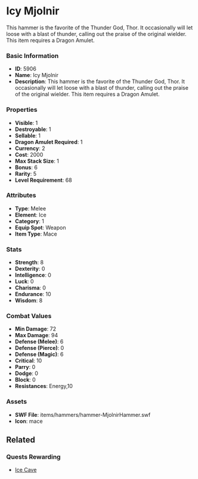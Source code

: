 # Icy Mjolnir

This hammer is the favorite of the Thunder God, Thor.  It occasionally will let loose with a blast of thunder, calling out the praise of the original wielder. This item requires a Dragon Amulet.

### Basic Information

- **ID**: 5906
- **Name**: Icy Mjolnir
- **Description**: This hammer is the favorite of the Thunder God, Thor.  It occasionally will let loose with a blast of thunder, calling out the praise of the original wielder. This item requires a Dragon Amulet.

### Properties

- **Visible**: 1
- **Destroyable**: 1
- **Sellable**: 1
- **Dragon Amulet Required**: 1
- **Currency**: 2
- **Cost**: 2000
- **Max Stack Size**: 1
- **Bonus**: 6
- **Rarity**: 5
- **Level Requirement**: 68

### Attributes

- **Type**: Melee
- **Element**: Ice
- **Category**: 1
- **Equip Spot**: Weapon
- **Item Type**: Mace

### Stats

- **Strength**: 8
- **Dexterity**: 0
- **Intelligence**: 0
- **Luck**: 0
- **Charisma**: 0
- **Endurance**: 10
- **Wisdom**: 8

### Combat Values

- **Min Damage**: 72
- **Max Damage**: 94
- **Defense (Melee)**: 6
- **Defense (Pierce)**: 0
- **Defense (Magic)**: 6
- **Critical**: 10
- **Parry**: 0
- **Dodge**: 0
- **Block**: 0
- **Resistances**: Energy,10

### Assets

- **SWF File**: items/hammers/hammer-MjolnirHammer.swf
- **Icon**: mace

## Related

### Quests Rewarding

- [Ice Cave](../quests/811-ice-cave.md)

